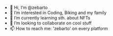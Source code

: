 - 👋 Hi, I’m @zebarto
- 👀 I’m interested in Coding, Biking and my family
- 🌱 I’m currently learning sth. about NFTs
- 💞️ I’m looking to collaborate on cool stuff
- 📫 How to reach me: 'zebarto' on every platform 

<!---
zebarto/zebarto is a ✨ special ✨ repository because its `README.md` (this file) appears on your GitHub profile.
You can click the Preview link to take a look at your changes.
--->
